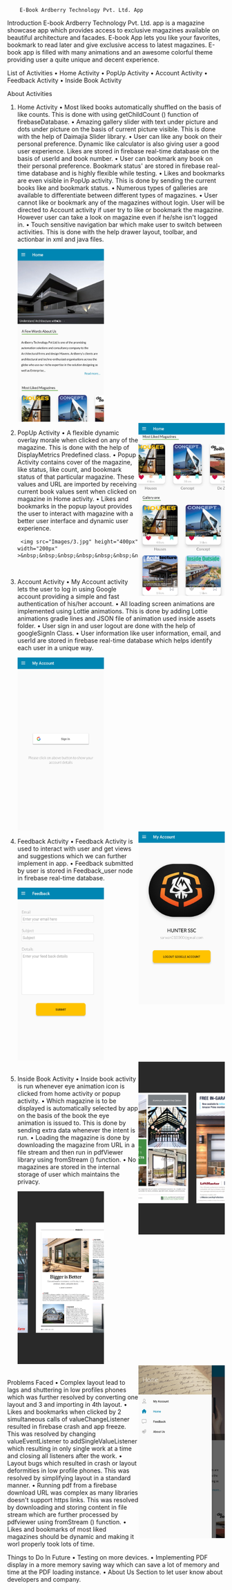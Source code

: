 		E-Book Ardberry Technology Pvt. Ltd. App

Introduction
E-book Ardberry Technology Pvt. Ltd. app is a magazine showcase app which provides access to exclusive magazines available on beautiful architecture and facades. E-book App lets you like your favorites, bookmark to read later and give exclusive access to latest magazines. E-book app is filled with many animations and an awesome colorful theme providing user a quite unique and decent experience.

List of Activities
•	Home Activity
•	PopUp Activity
•	Account Activity
•	Feedback Activity
•	Inside Book Activity

About Activities

1. Home Activity
•	Most liked books automatically shuffled on the basis of like counts. This is done with using getChildCount () function of firebaseDatabase. 
•	Amazing gallery slider with text under picture and dots under picture on the basis of current picture visible. This is done with the help of Daimajia Slider library.
•	User can like any book on their personal preference. Dynamic like calculator is also giving user a good user experience. Likes are stored in firebase real-time database on the basis of userId and book number.
•	User can bookmark any book on their personal preference. Bookmark status' are stored in firebase real-time database and is highly flexible while testing.
•	Likes and bookmarks are even visible in PopUp activity. This is done by sending the current books like and bookmark status.
•	Numerous types of galleries are available to differentiate between different types of magazines.
•	User cannot like or bookmark any of the magazines without login. User will be directed to Account activity if user try to like or bookmark the magazine. However user can take a look on magazine even if he/she isn't logged in.
•	Touch sensitive navigation bar which make user to switch between activities. This is done with the help drawer layout, toolbar, and actionbar in xml and java files.


	 <img src="Images/1.jpg" height="400px" width="200px" >&nbsp;&nbsp;&nbsp;&nbsp;&nbsp;&nbsp;&nbsp;&nbsp;&nbsp;&nbsp;&nbsp;&nbsp;&nbsp;&nbsp;&nbsp;&nbsp;&nbsp;
   &nbsp;&nbsp;&nbsp;&nbsp;&nbsp;&nbsp;&nbsp;&nbsp;&nbsp;&nbsp;&nbsp;&nbsp;&nbsp;&nbsp;<img src="Images/2.jpg" height="400px" width="200px" style="float:right">
 		 



2. PopUp Activity
•	A flexible dynamic overlay morale when clicked on any of the magazine. This is done with the help of DisplayMetrics Predefined class.
•	Popup Activity contains cover of the magazine, like status, like count, and bookmark status of that particular magazine. These values and URL are imported by receiving current book values sent when clicked on magazine in Home activity.
•	Likes and bookmarks in the popup layout provides the user to interact with magazine with a better user interface and dynamic user experience.

        <img src="Images/3.jpg" height="400px" width="200px" >&nbsp;&nbsp;&nbsp;&nbsp;&nbsp;&nbsp;&nbsp;&nbsp;&nbsp;&nbsp;&nbsp;&nbsp;&nbsp;&nbsp;&nbsp;&nbsp;&nbsp;
   &nbsp;&nbsp;&nbsp;&nbsp;&nbsp;&nbsp;&nbsp;&nbsp;&nbsp;&nbsp;&nbsp;&nbsp;&nbsp;&nbsp;

3. Account Activity
•	My Account activity lets the user to log in using Google account providing a simple and fast authentication of his/her account.
•	All loading screen animations are implemented using Lottie animations. This is done by adding Lottie animations gradle lines and JSON file of animation used inside assets folder.
•	User sign in and user logout are done with the help of googleSignIn Class.
•	User information like user information, email, and userId are stored in firebase real-time database which helps identify each user in a unique way.

	 <img src="Images/4.jpg" height="400px" width="200px" >&nbsp;&nbsp;&nbsp;&nbsp;&nbsp;&nbsp;&nbsp;&nbsp;&nbsp;&nbsp;&nbsp;&nbsp;&nbsp;&nbsp;&nbsp;&nbsp;&nbsp;
   &nbsp;&nbsp;&nbsp;&nbsp;&nbsp;&nbsp;&nbsp;&nbsp;&nbsp;&nbsp;&nbsp;&nbsp;&nbsp;&nbsp;<img src="Images/5.jpg" height="400px" width="200px" style="float:right">
 		 



4. Feedback Activity
•	Feedback Activity is used to interact with user and get views and suggestions which we can further implement in app.
•	Feedback submitted by user is stored in Feedback_user node in firebase real-time database. 

	 <img src="Images/6.jpg" height="400px" width="200px" >&nbsp;&nbsp;&nbsp;&nbsp;&nbsp;&nbsp;&nbsp;&nbsp;&nbsp;&nbsp;&nbsp;&nbsp;&nbsp;&nbsp;&nbsp;&nbsp;&nbsp;
   &nbsp;&nbsp;&nbsp;&nbsp;&nbsp;&nbsp;&nbsp;&nbsp;&nbsp;&nbsp;&nbsp;&nbsp;&nbsp;&nbsp;<img src="Images/7.jpg" height="400px" width="200px" style="float:right">
 		 


5. Inside Book Activity
•	Inside book activity is run whenever eye animation icon is clicked from home activity or popup activity.
•	Which magazine is to be displayed is automatically selected by app on the basis of the book the eye animation is issued to. This is done by sending extra data whenever the intent is run.
•	Loading the magazine is done by downloading the magazine from URL in a file stream and then run in pdfViewer library using fromStream () function.
•	No magazines are stored in the internal storage of user which maintains the privacy.

	 <img src="Images/8.jpg" height="400px" width="200px" >&nbsp;&nbsp;&nbsp;&nbsp;&nbsp;&nbsp;&nbsp;&nbsp;&nbsp;&nbsp;&nbsp;&nbsp;&nbsp;&nbsp;&nbsp;&nbsp;&nbsp;
   &nbsp;&nbsp;&nbsp;&nbsp;&nbsp;&nbsp;&nbsp;&nbsp;&nbsp;&nbsp;&nbsp;&nbsp;&nbsp;&nbsp;<img src="Images/9.jpg" height="400px" width="200px" style="float:right">
 	 



Problems Faced
•	Complex layout lead to lags and shuttering in low profiles phones which was further resolved by converting one layout and 3 and importing in 4th layout.
•	Likes and bookmarks when clicked by 2 simultaneous calls of valueChangeListener resulted in firebase crash and app freeze. This was resolved by changing valueEventListener to addSingleValueListener which resulting in only single work at a time and closing all listeners after the work.
•	Layout bugs which resulted in crash or layout deformities in low profile phones. This was resolved by simplifying layout in a standard manner.
•	Running pdf from a firebase download URL was complex as many libraries doesn't support https links. This was resolved by downloading and storing content in file stream which are further processed by pdfviewer using fromStream () function.
•	Likes and bookmarks of most liked magazines should be dynamic and making it worl properly took lots of time.

Things to Do In Future
•	Testing on more devices.
•	Implementing PDF display in a more memory saving way which can save a lot of memory and time at the PDF loading instance.
•	About Us Section to let user know about developers and company.
